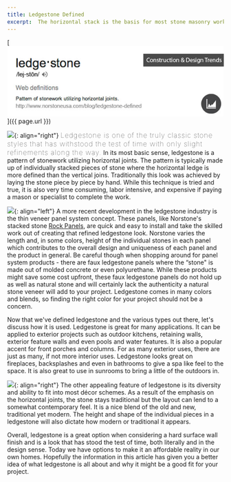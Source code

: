 ```yaml
---
title: Ledgestone Defined
excerpt:  The horizontal stack is the basis for most stone masonry work and is the primary feature of what we call "ledgestone" in today's marketplace. One of the bigger advancements with ledgestone over the past 20 of so years changed the process from a back breaking labor intense process to what most installers today refer to as lick and stick. Come learn more about what ledgestone is and why with today's technology it's more achievable than ever.
---
```


[![](/assets/images/blog/Ledgestone-Defined.jpg)]({{ page.url }})

![](/assets/images/blog/Ledgestone%20-%20Traditional.jpg){: align="right"} <span style="font-size:16px;font-weight:lighter;letter-spacing:1px">Ledgestone is one of the truly classic stone styles that has withstood the test of time with only slight refinements along the way.</span> In its most basic sense, ledgestone is a pattern of stonework utilizing horizontal joints. The pattern is typically made up of individually stacked pieces of stone where the horizontal ledge is more defined than the vertical joins. Traditionally this look was achieved by laying the stone piece by piece by hand. While this technique is tried and true, it is also very time consuming, labor intensive, and expensive if paying a mason or specialist to complete the work.

![](/assets/images/blog/Ledgestone%20-%20Norstone%20Ochre%20Blend%20Anatomy.jpg){: align="left"} A more recent development in the ledgestone industry is the thin veneer panel system concept. These panels, like Norstone's stacked stone [Rock Panels](/products/stacked-stone-cladding/), are quick and easy to install and take the skilled work out of creating that refined ledgestone look. Norstone varies the length and, in some colors, height of the individual stones in each panel which contributes to the overall design and uniqueness of each panel and the product in general. Be careful though when shopping around for panel system products - there are faux ledgestone panels where the “stone" is made out of molded concrete or even polyurethane. While these products might save some cost upfront, these faux ledgestone panels do not hold up as well as natural stone and will certainly lack the authenticity a natural stone veneer will add to your project. Ledgestone comes in many colors and blends, so finding the right color for your project should not be a concern.

Now that we've defined ledgestone and the various types out there, let's discuss how it is used. Ledgestone is great for many applications. It can be applied to exterior projects such as outdoor kitchens, retaining walls, exterior feature walls and even pools and water features. It is also a popular accent for front porches and columns. For as many exterior uses, there are just as many, if not more interior uses. Ledgestone looks great on fireplaces, backsplashes and even in bathrooms to give a spa like feel to the space. It is also great to use in sunrooms to bring a little of the outdoors in.

![](/assets/images/blog/Ledgestone%20-%20Modern%20Design.jpg){: align="right"} The other appealing feature of ledgestone is its diversity and ability to fit into most décor schemes. As a result of the emphasis on the horizontal joints, the stone stays traditional but the layout can lend to a somewhat contemporary feel. It is a nice blend of the old and new, traditional yet modern. The height and shape of the individual pieces in a ledgestone will also dictate how modern or traditional it appears.

Overall, ledgestone is a great option when considering a hard surface wall finish and is a look that has stood the test of time, both literally and in the design sense. Today we have options to make it an affordable reality in our own homes. Hopefully the information in this article has given you a better idea of what ledgestone is all about and why it might be a good fit for your project.
